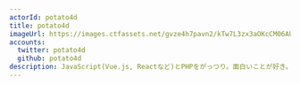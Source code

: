 ```yaml
---
actorId: potato4d
title: potato4d
imageUrl: https://images.ctfassets.net/gvze4h7pavn2/kTw7L3zx3aOKcCM06AUEQ/6fae9f89885b689b97fd7b84d0880887/actor-potato4d.jpg
accounts:
  twitter: potato4d
  github: potato4d
description: JavaScript(Vue.js, Reactなど)とPHPをがっつり。面白いことが好き。テキスト書くこととUIや操作感にこだわること、外で登壇することが好きなのでそのあたりあればよしなに声かけてください。
---
```

